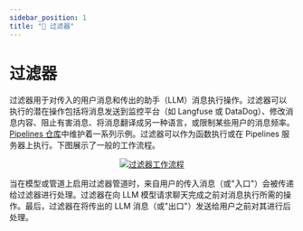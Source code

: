 ```yaml
---
sidebar_position: 1
title: "🚰 过滤器"
---
```


# 过滤器

过滤器用于对传入的用户消息和传出的助手（LLM）消息执行操作。过滤器可以执行的潜在操作包括将消息发送到监控平台（如 Langfuse 或 DataDog）、修改消息内容、阻止有害消息、将消息翻译成另一种语言，或限制某些用户的消息频率。[Pipelines 仓库](https://github.com/open-webui/pipelines/tree/main/examples/filters)中维护着一系列示例。过滤器可以作为函数执行或在 Pipelines 服务器上执行。下图展示了一般的工作流程。

<p align="center">
  <a href="#">
    <img src="/img/pipelines/filters.png" alt="过滤器工作流程" />
  </a>
</p>

当在模型或管道上启用过滤器管道时，来自用户的传入消息（或"入口"）会被传递给过滤器进行处理。过滤器在向 LLM 模型请求聊天完成之前对消息执行所需的操作。最后，过滤器在将传出的 LLM 消息（或"出口"）发送给用户之前对其进行后处理。
